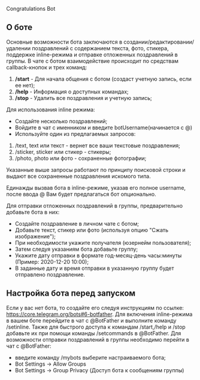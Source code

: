 Congratulations Bot

  О боте
  -----------

  Основные возможности бота заключаются в создании/редактировании/удалении
  поздравлений с содержанием текста, фото, стикера, поддержке inline-режима и отправке отложенных
  поздравлений в группы. 
  В чате с ботом взаимодействие происходит по средствам callback-кнопок
  и трех команд:
  1. **/start** - Для начала общения с ботом (создаст учетную запись, если ее нет);
  2. **/help** - Информация о доступных командах;
  3. **/stop** - Удалить все поздравления и учетную запись;
  
  Для использования inline режима:
  - Создайте несколько поздравлений;
  - Войдите в чат с именником и введите botUsername(начинается с @)
  - Используйте один из предлагаемых запросов:
  1. /text, text или текст - вернет все ваши текстовые поздравления;
  2. /sticker, sticker или стикер - стикеры;
  3. /photo, photo или фото - сохраненные фотографии;
  
  Указанные выше запросы работают по принципу поисковой строки и выдают
  все сохраненные поздравления искомого типа.
  
  Единажды вызвав бота в inline-режиме, указав его полное username, после
  ввода @ Вам будет предлагаться бот опционально.
  
  Для отправки отложенных поздравлений в группы, предварительно добавьте бота в них:
  - Создайте поздравление в личном чате с ботом;
  - Добавьте текст, стикер или фото (используя опцию "Сжать изображение");
  - При необходимости укажите получателя (юзернейм пользователя);
  - Затем следуя указаниям бота добавьте группу;
  - Укажите дату отправки в формате год-месяц-день часы:минуты (Пример: 2020-12-20 10:00);
  - В заданные дату и время отправки в указанную группу будет отправлено поздравление.

  Настройка бота перед запуском
  ------------------

  Если у вас нет бота, то создайте его следуя инструкциям по ссылке: https://core.telegram.org/bots#6-botfather.
  Для включения inline-режима в вашем боте перейдите в чат с @BotFather и
  выполните команду /setinline.
  Также для быстрого доступа к командам /start,/help и /stop добавьте их при помощи 
  команды /setсommands в @BotFather.
  Для возможности отправки поздравлений в группы необходимо перейти в чат с @BotFather:
  - введите команду /mybots  выберите настраиваемого бота;
  - Bot Settings -> Allow Groups
  - Bot Settings -> Group Privacy (Доступ бота к сообщениям группы)

